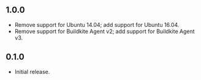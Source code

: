 ## 1.0.0

- Remove support for Ubuntu 14.04; add support for Ubuntu 16.04.
- Remove support for Buildkite Agent v2; add support for Buildkite Agent v3.

## 0.1.0

- Initial release.
